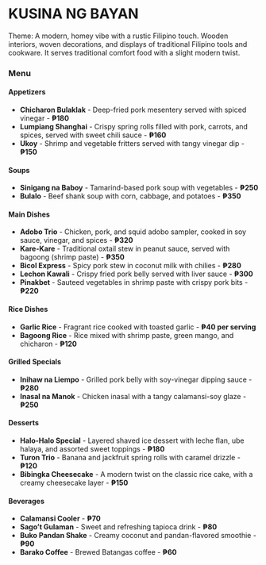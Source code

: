# KUSINA NG BAYAN

Theme: A modern, homey vibe with a rustic Filipino touch. Wooden interiors, woven decorations, and displays of traditional Filipino tools and cookware. It serves traditional comfort food with a slight modern twist.

### Menu

#### Appetizers
- **Chicharon Bulaklak** - Deep-fried pork mesentery served with spiced vinegar - **₱180**
- **Lumpiang Shanghai** - Crispy spring rolls filled with pork, carrots, and spices, served with sweet chili sauce - **₱160**
- **Ukoy** - Shrimp and vegetable fritters served with tangy vinegar dip - **₱150**

#### Soups
- **Sinigang na Baboy** - Tamarind-based pork soup with vegetables - **₱250**
- **Bulalo** - Beef shank soup with corn, cabbage, and potatoes - **₱350**

#### Main Dishes
- **Adobo Trio** - Chicken, pork, and squid adobo sampler, cooked in soy sauce, vinegar, and spices - **₱320**
- **Kare-Kare** - Traditional oxtail stew in peanut sauce, served with bagoong (shrimp paste) - **₱350**
- **Bicol Express** - Spicy pork stew in coconut milk with chilies - **₱280**
- **Lechon Kawali** - Crispy fried pork belly served with liver sauce - **₱300**
- **Pinakbet** - Sauteed vegetables in shrimp paste with crispy pork bits - **₱220**

#### Rice Dishes
- **Garlic Rice** - Fragrant rice cooked with toasted garlic - **₱40 per serving**
- **Bagoong Rice** - Rice mixed with shrimp paste, green mango, and chicharon - **₱120**

#### Grilled Specials
- **Inihaw na Liempo** - Grilled pork belly with soy-vinegar dipping sauce - **₱280**
- **Inasal na Manok** - Chicken inasal with a tangy calamansi-soy glaze - **₱250**

#### Desserts
- **Halo-Halo Special** - Layered shaved ice dessert with leche flan, ube halaya, and assorted sweet toppings - **₱180**
- **Turon Trio** - Banana and jackfruit spring rolls with caramel drizzle - **₱120**
- **Bibingka Cheesecake** - A modern twist on the classic rice cake, with a creamy cheesecake layer - **₱150**

#### Beverages
- **Calamansi Cooler** - **₱70**
- **Sago’t Gulaman** - Sweet and refreshing tapioca drink - **₱80**
- **Buko Pandan Shake** - Creamy coconut and pandan-flavored smoothie - **₱90**
- **Barako Coffee** - Brewed Batangas coffee - **₱60**
